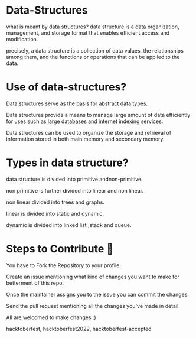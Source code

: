 
# Data-Structures

what is meant by data structures?
data structure is a data organization, management, and storage format that enables efficient access and modification.

precisely, a data structure is a collection of data values, the relationships among them, and the functions or operations that can be applied to the data.

# Use of data-structures?

Data structures serve as the basis for abstract data types.

Data structures provide a means to manage large amount of data efficiently for uses such as large databases and internet indexing services.

Data structures can be used to organize the storage and retrieval of information stored in both main memory and secondary memory.

# Types in data structure?
data structure is divided into primitive andnon-primitive.

non primitive is further divided into linear and non linear.

non linear divided into trees and graphs.

linear is divided into static and dynamic.

dynamic is divided into linked list ,stack and queue.

# Steps to Contribute 📑
You have to Fork the Repository to your profile.

Create an issue mentioning what kind of changes you want to make for betterment of this repo.

Once the maintainer assigns you to the issue you can commit the changes.

Send the pull request mentioning all the changes you've made in detail.

All are welcomed to make changes :)

hacktoberfest, hacktoberfest2022, hacktoberfest-accepted

